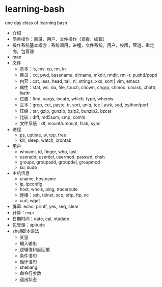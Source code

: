 # learning-bash

one day class of learning bash

- 介绍
- 简单操作：目录，用户，文件操作（查看，编辑）
- 操作系统基本概念：系统调用，进程，文件系统，用户，权限，管道，重定向，包管理
- man
- 文件
  - 基本：ls, mv, cp, rm, ln
  - 目录：cd, pwd, basename, dirname, mkdir, rmdir, rm -r, pushd/popd
  - 内容：cat, less, head, tail, nl, strings, xxd, sort | vim, emacs
  - 属性：stat, wc, du, file, touch, chown, chgrp, chmod, umask, chattr, lsattr
  - 位置：find, xargs, locate, which, type, whereis
  - 文本：grep, cut, paste, tr, sort, uniq, tee | awk, sed, python/perl
  - 压缩：tar, gzip, gunzip, bzip2, bunzip2, bzcat
  - 比较：diff, md5sum, cmp, comm
  - 文件系统：df, mount/umount, fsck, sync
- 进程
  - ps, uptime, w, top, free
  - kill, sleep, watch, crontab
- 用户
  - whoami, id, finger, who, last
  - useradd, userdel, usermod, passwd, chsh
  - groups, groupadd, groupdel, groupmod
  - su, sudo
- 主机信息
  - uname, hostname
  - ip, ipconfig
  - host, whois, ping, traceroute
  - 连接：ssh, telnet, scp, sftp, ftp, nc
  - curl, wget
- 屏幕: echo, printf, yes, seq, clear
- 计算：expr
- 日期时间：date, cal, ntpdate
- 包管理：apitude
- shell脚本语法
  - 变量
  - 输入输出
  - 逻辑值和返回值
  - 条件语句
  - 循环语句
  - shebang
  - 命令行参数
  - 退出状态
  
